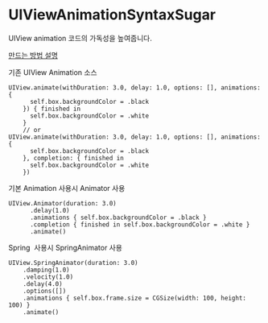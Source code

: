 # UIViewAnimationSyntaxSugar
UIView animation 코드의 가독성을 높여줍니다.


[만드는 방법 설명](https://medium.com/p/1ea25ae3d84e/edit)

기존 UIView Animation 소스

```
UIView.animate(withDuration: 3.0, delay: 1.0, options: [], animations: { 
      self.box.backgroundColor = .black
    }) { finished in
      self.box.backgroundColor = .white
    }
    // or
UIView.animate(withDuration: 3.0, delay: 1.0, options: [], animations: { 
      self.box.backgroundColor = .black
    }, completion: { finished in
      self.box.backgroundColor = .white
    })
```

기본 Animation 사용시 Animator 사용
```
UIView.Animator(duration: 3.0)
      .delay(1.0)
      .animations { self.box.backgroundColor = .black }
      .completion { finished in self.box.backgroundColor = .white }
      .animate()
```

Spring  사용시 SpringAnimator 사용
```
UIView.SpringAnimator(duration: 3.0)
    .damping(1.0)
    .velocity(1.0)
    .delay(4.0)
    .options([])
    .animations { self.box.frame.size = CGSize(width: 100, height: 100) }
    .animate()
```
